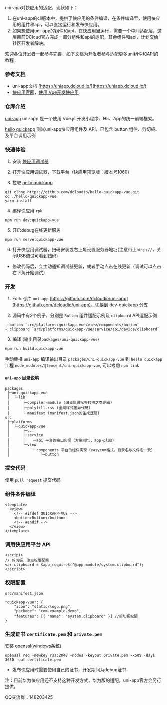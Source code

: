 uni-app对快应用的适配，现状如下：
1. 在uni-app的cli版本中，提供了快应用的条件编译，在条件编译里，使用快应用的组件和api，可以直接运行和发布快应用。
2. 如果想使用uni-app的组件和api，在快应用里运行，需要一个中间适配层。这层目前DCloud官方完成一部分组件和api的适配，其余组件和api，计划交给社区开发者解决。

欢迎各位开发者一起参与完善，如下文档为开发者参与适配更多uni组件和API的教程。

### 参考文档
- uni-app文档 [https://uniapp.dcloud.io/](https://uniapp.dcloud.io/)
-  [快应用官网](https://doc.quickapp.cn/)，[使用 Vue开发快应用](https://doc.quickapp.cn/tutorial/others/vue.html)


### 仓库介绍
[uni-app](https://github.com/dcloudio/uni-app)
uni-app 是一个使用 Vue.js 开发小程序、H5、App的统一前端框架。

[hello quickapp](https://github.com/dcloudio/hello-quickapp-vue)
测试uni-app快应用组件及 API，已包含 button 组件、剪切板、及平台调用示例


### 快速体验
1. 安装 [快应用调试器](https://statres.quickapp.cn/quickapp/quickapp/201806/file/quickapp_debugger.apk)

2. 打开快应用调试器，下载平台（快应用预览版：版本号1060）

3. 拉取 [hello quickapp](https://github.com/dcloudio/hello-quickapp-vue)
```
git clone https://github.com/dcloudio/hello-quickapp-vue.git
cd ./hello-quickapp-vue
yarn install
```

4. 编译快应用 `rpk`
```
npm run dev:quickapp-vue
```
5. 开启debug在线更新服务
```
npm run serve:quickapp-vue
```

6. 打开快应用调试器，扫码安装或右上角设置服务器地址(注意带上`http://`，关闭USB调试可看到扫码)
- 修改代码后，会主动通知调试器更新，或者手动点击在线更新（调试可以点击右下角开始调试）


### 开发

1. Fork 仓库 `uni-app` [https://github.com/dcloudio/uni-app](https://github.com/dcloudio/uni-app)，切换到 dev-quickapp 分支

2. 源码中有2个例子，分别是 `Button` 组件适配示例及 `clipboard`  API适配示例
```
- button `src/platforms/quickapp-vue/view/components/button`
- clipboard `src/platforms/quickapp-vue/service/api/device/clipboard`
```

3. 编译 (输出目录`packages/uni-quickapp-vue`)
```
npm run build:quickapp-vue
```

手动替换 `uni-app` 编译输出目录 `packages/uni-quickapp-vue` 到 `hello quickapp` 工程 `node_modules/@tencent/uni-quickapp-vue`, 可以考虑 `npm link`


#### `uni-app` 目录说明

```
packages
 ├─uni-quickapp-vue
 │  └─lib
 │      ├─compiler-module (编译阶段标签转换之类逻辑)
 │      ├─polyfill.css (全局样式差异代码)
 │      └─manifest (manifest.json的生成逻辑)
src
 ├─platforms
 │  └─quickapp-vue
 │      ├─...
 │      ├─service
 │      │   └─api 平台的接口实现（方案同h5，app-plus）
 │      └─view
 │          └─components 平台的组件实现（easycom格式，目录名与文件名一致）
 │              └─button
```


### 提交代码
使用 `pull request` 提交代码

### 组件条件编译
```
<template>
  <view>
    <!-- #ifdef QUICKAPP-VUE -->
    <button>Button</button>
    <!-- #endif -->
  </view>
</template>
```

### 调用快应用平台 API
```
<script>
// 剪切板，注意权限配置
var clipboard = $app_require$("@app-module/system.clipboard");
</script>
```

### 权限配置
```
src/manifest.json

"quickapp-vue": {
    "icon": "static/logo.png",
    "package": "com.example.demo",
    "features": [{ "name": "system.clipboard" }] //剪切板权限
}
```



### 生成证书 `certificate.pem` 和 `private.pem`
安装 openssl(windows系统)
```
openssl req -newkey rsa:2048 -nodes -keyout private.pem -x509 -days 3650 -out certificate.pem
```
- 发布快应用时需要使用自己的证书，开发期间为debug证书


注：目前华为快应用还不支持这种开发方式，华为版的适配，uni-app官方会另行提供。

QQ交流群：148203425
